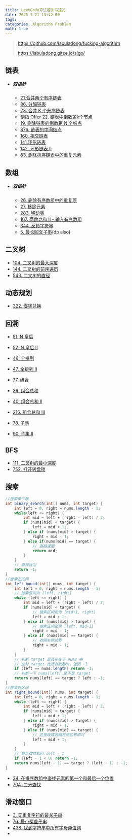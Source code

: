 ```yaml
---
title: LeetCode算法题复习速览
date: 2023-3-21 13:42:00
tags: 
categories: Algorithm Problem
math: true
---
```


> https://github.com/labuladong/fucking-algorithm
>
> https://labuladong.gitee.io/algo/

## 链表

- ##### 双指针

  - [21.合并两个有序链表](https://leetcode.cn/problems/merge-two-sorted-lists/)
  - [86. 分隔链表](https://leetcode.cn/problems/partition-list/)
  - [23. 合并 K 个升序链表](https://leetcode.cn/problems/merge-k-sorted-lists/)
  - [剑指 Offer 22. 链表中倒数第k个节点](https://leetcode.cn/problems/lian-biao-zhong-dao-shu-di-kge-jie-dian-lcof/)
  - [19. 删除链表的倒数第 N 个结点](https://leetcode.cn/problems/remove-nth-node-from-end-of-list/)
  - [876. 链表的中间结点](https://leetcode.cn/problems/middle-of-the-linked-list/)
  - [160. 相交链表](https://leetcode.cn/problems/intersection-of-two-linked-lists/)
  - [141.环形链表](https://leetcode.cn/problems/linked-list-cycle/)
  - [142. 环形链表 II](https://leetcode.cn/problems/linked-list-cycle-ii/) 
  - [83. 删除排序链表中的重复元素](https://leetcode.cn/problems/remove-duplicates-from-sorted-list/)




## 数组

- ##### 双指针

  - [26. 删除有序数组中的重复项](https://leetcode.cn/problems/remove-duplicates-from-sorted-array/)
  - [27. 移除元素](https://leetcode.cn/problems/remove-element/)
  - [283. 移动零](https://leetcode.cn/problems/move-zeroes/)
  - [167. 两数之和 II - 输入有序数组](https://leetcode.cn/problems/two-sum-ii-input-array-is-sorted/)
  - [344. 反转字符串](https://leetcode.cn/problems/reverse-string/)
  - [5. 最长回文子串](https://leetcode.cn/problems/longest-palindromic-substring/)(dp also)



## 二叉树

- [104. 二叉树的最大深度](https://leetcode.cn/problems/maximum-depth-of-binary-tree/description/)
- [144. 二叉树的前序遍历](https://leetcode.cn/problems/binary-tree-preorder-traversal/description/)
- [543. 二叉树的直径](https://leetcode.cn/problems/diameter-of-binary-tree/description/)



## 动态规划

- [322. 零钱兑换](https://leetcode.cn/problems/coin-change/description/)



## 回溯

- [51. N 皇后](https://leetcode.cn/problems/n-queens/description/)
- [52. N 皇后 II](https://leetcode.cn/problems/n-queens-ii/description/)

- [46. 全排列](https://leetcode.cn/problems/permutations/description/)
- [47. 全排列 II](https://leetcode.cn/problems/permutations-ii/description/)
- [77. 组合](https://leetcode.cn/problems/combinations/description/)
- [39. 组合总和](https://leetcode.cn/problems/combination-sum/description/)
- [40. 组合总和 II](https://leetcode.cn/problems/combination-sum-ii/description/)
- [216. 组合总和 III](https://leetcode.cn/problems/combination-sum-iii/description/)
- [78. 子集](https://leetcode.cn/problems/subsets/description/)
- [90. 子集 II](https://leetcode.cn/problems/subsets-ii/description/)



## BFS

- [111. 二叉树的最小深度](https://leetcode.cn/problems/minimum-depth-of-binary-tree/description/)
- [752. 打开转盘锁](https://leetcode.cn/problems/open-the-lock/description/)



## 搜索

```java
//搜索单个数
int binary_search(int[] nums, int target) {
    int left = 0, right = nums.length - 1; 
    while(left <= right) {
        int mid = left + (right - left) / 2;
        if (nums[mid] < target) {
            left = mid + 1;
        } else if (nums[mid] > target) {
            right = mid - 1; 
        } else if(nums[mid] == target) {
            // 直接返回
            return mid;
        }
    }
    // 直接返回
    return -1;
}
//搜索左区间
int left_bound(int[] nums, int target) {
    int left = 0, right = nums.length - 1;
    // 搜索区间为 [left, right]
    while (left <= right) {
        int mid = left + (right - left) / 2;
        if (nums[mid] < target) {
            // 搜索区间变为 [mid+1, right]
            left = mid + 1;
        } else if (nums[mid] > target) {
            // 搜索区间变为 [left, mid-1]
            right = mid - 1;
        } else if (nums[mid] == target) {
            // 收缩右侧边界
            right = mid - 1;
        }
    }
    // 判断 target 是否存在于 nums 中
    // 此时 target 比所有数都大，返回 -1
    if (left == nums.length) return -1;
    // 判断一下 nums[left] 是不是 target
    return nums[left] == target ? left : -1;
}
//搜索右区间
int right_bound(int[] nums, int target) {
    int left = 0, right = nums.length - 1;
    while (left <= right) {
        int mid = left + (right - left) / 2;
        if (nums[mid] < target) {
            left = mid + 1;
        } else if (nums[mid] > target) {
            right = mid - 1;
        } else if (nums[mid] == target) {
            // 这里改成收缩左侧边界即可
            left = mid + 1;
        }
    }
    // 最后改成返回 left - 1
    if (left - 1 < 0) return -1;
    return nums[left - 1] == target ? (left - 1) : -1;
}
```

- [34. 在排序数组中查找元素的第一个和最后一个位置](https://leetcode.cn/problems/find-first-and-last-position-of-element-in-sorted-array/description/)
- [704. 二分查找](https://leetcode.cn/problems/binary-search/description/)



## 滑动窗口

- [3. 无重复字符的最长子串](https://leetcode.cn/problems/longest-substring-without-repeating-characters/description/)
- [76. 最小覆盖子串](https://leetcode.cn/problems/minimum-window-substring/description/)
- [438. 找到字符串中所有字母异位词](https://leetcode.cn/problems/find-all-anagrams-in-a-string/description/)
- 